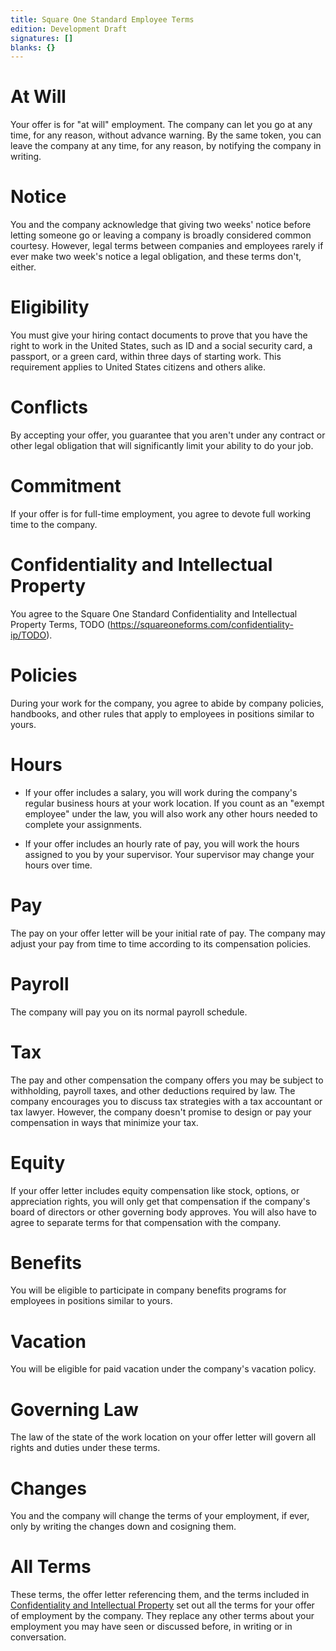 ```yaml
---
title: Square One Standard Employee Terms
edition: Development Draft
signatures: []
blanks: {}
---
```


# At Will

Your offer is for "at will" employment.  The company can let you go at any time, for any reason, without advance warning.  By the same token, you can leave the company at any time, for any reason, by notifying the company in writing.

# Notice

You and the company acknowledge that giving two weeks' notice before letting someone go or leaving a company is broadly considered common courtesy.  However, legal terms between companies and employees rarely if ever make two week's notice a legal obligation, and these terms don't, either.

# Eligibility

You must give your hiring contact documents to prove that you have the right to work in the United States, such as ID and a social security card, a passport, or a green card, within three days of starting work.  This requirement applies to United States citizens and others alike.

# Conflicts

By accepting your offer, you guarantee that you aren't under any contract or other legal obligation that will significantly limit your ability to do your job.

# Commitment

If your offer is for full-time employment, you agree to devote full working time to the company.

# Confidentiality and Intellectual Property

You agree to the Square One Standard Confidentiality and Intellectual Property Terms, TODO (https://squareoneforms.com/confidentiality-ip/TODO).

# Policies

During your work for the company, you agree to abide by company policies, handbooks, and other rules that apply to employees in positions similar to yours.

# Hours

- If your offer includes a salary, you will work during the company's regular business hours at your work location.  If you count as an "exempt employee" under the law, you will also work any other hours needed to complete your assignments.

- If your offer includes an hourly rate of pay, you will work the hours assigned to you by your supervisor.  Your supervisor may change your hours over time.

# Pay

The pay on your offer letter will be your initial rate of pay.  The company may adjust your pay from time to time according to its compensation policies.

# Payroll

The company will pay you on its normal payroll schedule.

# Tax

The pay and other compensation the company offers you may be subject to withholding, payroll taxes, and other deductions required by law.  The company encourages you to discuss tax strategies with a tax accountant or tax lawyer.  However, the company doesn't promise to design or pay your compensation in ways that minimize your tax.

# Equity

If your offer letter includes equity compensation like stock, options, or appreciation rights, you will only get that compensation if the company's board of directors or other governing body approves.  You will also have to agree to separate terms for that compensation with the company.

# Benefits

You will be eligible to participate in company benefits programs for employees in positions similar to yours.

# Vacation

You will be eligible for paid vacation under the company's vacation policy.

# Governing Law

The law of the state of the work location on your offer letter will govern all rights and duties under these terms.

# Changes

You and the company will change the terms of your employment, if ever, only by writing the changes down and cosigning them.

# All Terms

These terms, the offer letter referencing them, and the terms included in [Confidentiality and Intellectual Property](#confidentiality-and-intellectual-property) set out all the terms for your offer of employment by the company.  They replace any other terms about your employment you may have seen or discussed before, in writing or in conversation.

